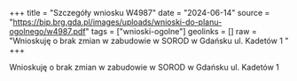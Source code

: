 +++
title = "Szczegóły wniosku W4987"
date = "2024-06-14"
source = "https://bip.brg.gda.pl/images/uploads/wnioski-do-planu-ogolnego/w4987.pdf"
tags = ["wnioski-ogolne"]
geolinks = []
raw = "Wnioskuję o brak zmian w zabudowie w SOROD w Gdańsku ul. Kadetów 1  "
+++

Wnioskuję o brak zmian w zabudowie w SOROD w Gdańsku ul. Kadetów 1
 


